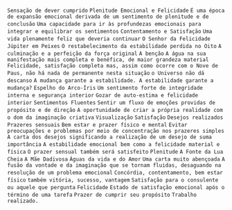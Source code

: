`Sensação de dever cumprido` `Plenitude Emocional e Felicidade` `É uma época de expansão emocional derivada de um sentimento de plenitude e de conclusão` `Uma capacidade para ir às profundezas emocionais para integrar e equilibrar os sentimentos` `Contentamento e Satisfação` `Uma vida plenamente feliz que deveria continuar` `O Senhor da Felicidade` `Júpiter em Peixes` `O restabelecimento da estabilidade perdida no Oito` `A culminação e a perfeição da força original` `A benção` `A água na sua manifestação mais completa e benéfica, de maior grandeza material` `Felicidade, satisfação completa mas, assim como ocorre com o Nove de Paus, não há nada de permanente nesta situação` `o Universo não dá descanso` `A mudança garante a estabilidade. A estabilidade garante a mudança?` `Espelho do Arco-Íris` `Um sentimento forte de integridade interna e segurança interior` `Gozar de auto-estima e felicidade interior` `Sentimentos Fluentes` `Sentir um fluxo de emoções providas de propósito e de direção` `A oportunidade de criar a própria realidade com o dom da imaginação criativa` `Visualização` `Satisfação` `Desejos realizados` `Prazeres sensuais` `Bem estar e prazer físico e mental` `Evitar preocupações e problemas por meio de concentração nos prazeres simples` `A carta dos desejos significando a realização de um desejo de suma importância` `A estabilidade emocional bem como a felicidade material e física` `O prazer sensual também será satisfeito` `Plenitude` `A Fonte da Lua Cheia` `A Mãe Dadivosa` `Águas da vida e do Amor` `Uma carta muito abençoada` `A fusão da vontade e da imaginação que se tornam fluidas, desaguando na resolução de um problema emocional` `Concórdia, contentamento, bem estar físico` `também vitória, sucesso, vantagem` `Satisfação para o consulente ou aquele que pergunta` `Felicidade` `Estado de satisfação emocional após o término de uma tarefa` `Prazer de cumprir seu propósito` `Trabalho realizado.`  
